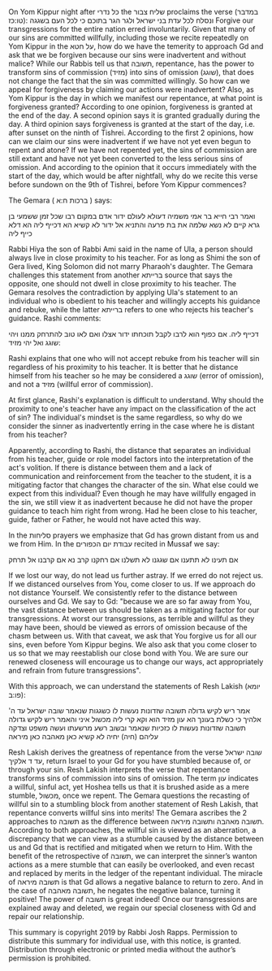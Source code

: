 On Yom Kippur night after כל נדרי the שליח צבור proclaims the verse (במדבר טו:כז):  ונסלח לכל עדת בני ישראל ולגר הגר בתוכם כי לכל העם בשגגה Forgive our transgressions for the entire nation erred involuntarily. Given that many of our sins are committed willfully, including those we recite repeatedly on Yom Kippur in the על חטא, how do we have the temerity to approach Gd and ask that we be forgiven because our sins were inadvertent and without malice? While our Rabbis tell us that תשובה, repentance, has the power to transform sins of commission (מזיד) into sins of omission (שוגג), that does not change the fact that the sin was committed willingly. So how can we appeal for forgiveness by claiming our actions were inadvertent? Also, as Yom Kippur is the day in which we manifest our repentance, at what point is forgiveness granted? According to one opinion, forgiveness is granted at the end of the day. A second opinion says it is granted gradually during the day. A third opinion says forgiveness is granted at the start of the day, i.e. after sunset on the ninth of Tishrei. According to the first 2 opinions, how can we claim our sins were inadvertent if we have not yet even begun to repent and atone? If we have not repented yet, the sins of commission are still extant and have not yet been converted to the less serious sins of omission. And according to the opinion that it occurs immediately with the start of the day, which would be after nightfall, why do we recite this verse before sundown on the 9th of Tishrei, before Yom Kippur commences? 

The Gemara ( ברכות ח:א ) says:

ואמר רבי חייא בר אמי משמיה דעולא לעולם ידור אדם במקום רבו שכל זמן ששמעי בן גרא קיים לא נשא שלמה את בת פרעה והתניא אל ידור לא קשיא הא דכייף ליה הא דלא כייף ליה

Rabbi Hiya the son of Rabbi Ami said in the name of Ula, a person should always live in close proximity to his teacher. For as long as Shimi the son of Gera lived, King Solomon did not marry Pharaoh's daughter. The Gemara challenges this statement from another ברייתא source that says the opposite, one should not dwell in close proximity to his teacher. The Gemara resolves the contradiction by applying Ula's statement to an individual who is obedient to his teacher and willingly accepts his guidance and rebuke, while the latter ברייתא refers to one who rejects his teacher's guidance. Rashi comments:

דכייף ליה. אם כפוף הוא לרבו לקבל תוכחתו ידור אצלו ואם לאו טוב להתרחק ממנו ויהי שוגג ואל יהי מזיד:       

Rashi explains that one who will not accept rebuke from his teacher will sin regardless of his proximity to his teacher. It is better that he distance himself from his teacher so he may be considered a שוגג (error of omission), and not a מזיד (willful error of commission).

At first glance, Rashi's explanation is difficult to understand. Why should the proximity to one's teacher have any impact on the classification of the act of sin? The individual's mindset is the same regardless, so why do we consider the sinner as inadvertently erring in the case where he is distant from his teacher?

Apparently, according to Rashi, the distance that separates an individual from his teacher, guide or role model factors into the interpretation of the act's volition. If there is distance between them and a lack of communication and reinforcement from the teacher to the student, it is a mitigating factor that changes the character of the sin. What else could we expect from this individual? Even though he may have willfully engaged in the sin, we still view it as inadvertent because he did not have the proper guidance to teach him right from wrong. Had he been close to his teacher, guide, father or Father, he would not have acted this way.

In the סליחות prayers we emphasize that Gd has grown distant from us and we from Him. In the עבודת יום הכפורים recited in Mussaf we say:

אם תעינו לא תתענו אם שגגנו לא תשלנו אם רחקנו קרב נא אם קרבנו אל תרחק

If we lost our way, do not lead us further astray. If we erred do not reject us. If we distanced ourselves from You, come closer to us. If we approach do not distance Yourself. We consistently refer to the distance between ourselves and Gd. We say to Gd: "because we are so far away from You, the vast distance between us should be taken as a mitigating factor for our transgressions. At worst our transgressions, as terrible and willful as they may have been, should be viewed as errors of omission because of the chasm between us. With that caveat, we ask that You forgive us for all our sins, even before Yom Kippur begins. We also ask that you come closer to us so that we may reestablish our close bond with You. We are sure our renewed closeness will encourage us to change our ways, act appropriately and refrain from future transgressions".

With this approach, we can understand the statements of Resh Lakish (יומא פו:ב):

 אמר ריש לקיש גדולה תשובה שזדונות נעשות לו כשגגות שנאמר שובה ישראל עד ה' אלהיך כי כשלת בעונך הא עון מזיד הוא וקא קרי ליה מכשול איני והאמר ריש לקיש גדולה תשובה שזדונות נעשות לו כזכיות שנאמר ובשוב רשע מרשעתו ועשה משפט וצדקה עליהם (חיה) יחיה לא קשיא כאן מאהבה כאן מיראה

Resh Lakish derives the greatness of repentance from the verse שובה ישראל עד ד אלקיך, return Israel to your Gd for you have stumbled because of, or through your sin. Resh Lakish interprets the verse that repentance transforms sins of commission into sins of omission. The term עון indicates a willful, sinful act, yet Hoshea tells us that it is brushed aside as a mere stumble, מכשול, once we repent. The Gemara questions the recasting of willful sin to a stumbling block from another statement of Resh Lakish, that repentance converts willful sins into merits! The Gemara ascribes the 2 approaches to תשובה as the difference between תשובה מאהבה ותשובה מיראה. According to both approaches, the willful sin is viewed as an aberration, a discrepancy that we can view as a stumble caused by the distance between us and Gd that is rectified and mitigated when we return to Him. With the benefit of the retrospective of תשובה, we can interpret the sinner’s wanton actions as a mere stumble that can easily be overlooked, and even recast and replaced by merits in the ledger of the repentant individual. The miracle of תשובה מיראה is that Gd allows a negative balance to return to zero. And in the case of תשובה מאהבה, he negates the negative balance, turning it positive! The power of תשובה is great indeed! Once our transgressions are explained away and deleted, we regain our special closeness with Gd and repair our relationship.

This summary is copyright 2019 by Rabbi Josh Rapps. Permission to distribute this summary for individual use, with this notice, is granted. Distribution through electronic or printed media without the author’s permission is prohibited.
